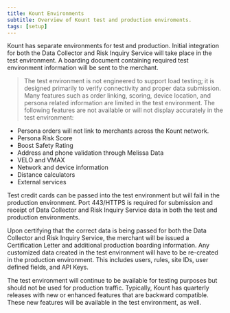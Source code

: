 ```yaml
---
title: Kount Environments
subtitle: Overview of Kount test and production enviroments.
tags: [setup]
---
```


Kount has separate environments for test and production. Initial integration for both the Data Collector
and Risk Inquiry Service will take place in the test environment. A boarding document containing
required test environment information will be sent to the merchant.

> The test environment is not engineered to support load testing; it is designed primarily to verify
connectivity and proper data submission. Many features such as order linking, scoring, device location,
and persona related information are limited in the test environment. The following features are not
available or will not display accurately in the test environment:

* Persona orders will not link to merchants across the Kount network.
* Persona Risk Score
* Boost Safety Rating
* Address and phone validation through Melissa Data
* VELO and VMAX
* Network and device information
* Distance calculators
* External services

Test credit cards can be passed into the test environment but will fail in the production environment.
Port 443/HTTPS is required for submission and receipt of Data Collector and Risk Inquiry Service data in
both the test and production environments.

Upon certifying that the correct data is being passed for both the Data Collector and Risk Inquiry Service,
the merchant will be issued a Certification Letter and additional production boarding information. Any
customized data created in the test environment will have to be re-created in the production
environment. This includes users, rules, site IDs, user defined fields, and API Keys.

The test environment will continue to be available for testing purposes but should not be used for
production traffic. Typically, Kount has quarterly releases with new or enhanced features that are
backward compatible. These new features will be available in the test environment, as well.
